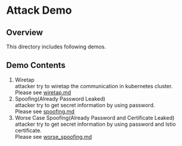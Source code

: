# Attack Demo

## Overview

This directory includes following demos.

## Demo Contents

1. Wiretap  
    attacker try to wiretap the communication in kubernetes cluster.  
    Please see [wiretap.md](./wiretap.md)
2. Spoofing(Already Password Leaked)  
    attacker try to get secret information by using password.  
    Please see [spoofing.md](./spoofing.md)
3. Worse Case Spoofing(Already Password and Certificate Leaked)  
    attacker try to get secret information by using password and Istio certificate.  
    Please see [worse_spoofing.md](./worse_spoofing.md)
